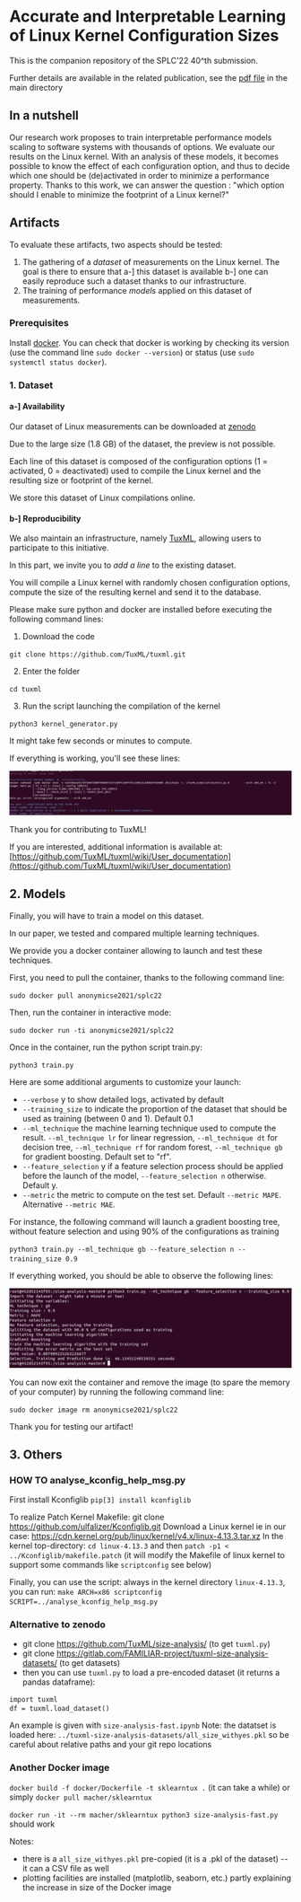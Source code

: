 # Accurate and Interpretable Learning of Linux Kernel Configuration Sizes

This is the companion repository of the SPLC'22 40^th submission.

Further details are available in the related publication, see the [pdf file](https://github.com/TuxML/size-analysis/blob/master/SPLC_2022___Linux_Kernel_Size.pdf) in the main directory 

## In a nutshell

Our research work proposes to train interpretable performance models scaling to software systems with thousands of options. We evaluate our results on the Linux kernel. With an analysis of these models, it becomes possible to know the effect of each configuration option, and thus to decide which one should be (de)activated in order to minimize a performance property. Thanks to this work, we can answer the question : "which option should I enable to minimize the footprint of a Linux kernel?"

## Artifacts

To evaluate these artifacts, two aspects should be tested:
1. The gathering of a *dataset* of measurements on the Linux kernel. The goal is there to ensure that a-] this dataset is available b-] one can easily reproduce such a dataset thanks to our infrastructure.
2. The training of performance *models* applied on this dataset of measurements.

### Prerequisites

Install [docker](https://docs.docker.com/get-docker/). You can check that docker is working by checking its version (use the command line ```sudo docker --version```) or status (use ```sudo systemctl status docker```).

### 1. Dataset

#### a-] Availability

Our dataset of Linux measurements can be downloaded at [zenodo](https://zenodo.org/record/4943884#.YqG5cTlByV4)

Due to the large size (1.8 GB) of the dataset, the preview is not possible.

Each line of this dataset is composed of the configuration options (1 = activated, 0 = deactivated) used to compile the Linux kernel and the resulting size or footprint of the kernel.

We store this dataset of Linux compilations online.

#### b-] Reproducibility

We also maintain an infrastructure, namely [TuxML](https://github.com/TuxML/tuxml), allowing users to participate to this initiative.

In this part, we invite you to *add a line* to the existing dataset.

You will compile a Linux kernel with randomly chosen configuration options, compute the size of the resulting kernel and send it to the database. 

Please make sure python and docker are installed before executing the following command lines:

1. Download the code

`git clone https://github.com/TuxML/tuxml.git`

2. Enter the folder

`cd tuxml`

3. Run the script launching the compilation of the kernel

`python3 kernel_generator.py`

It might take few seconds or minutes to compute.

If everything is working, you'll see these lines:

![screen1](https://github.com/TuxML/size-analysis/blob/master/output-figs/screen1.png)

Thank you for contributing to TuxML!

If you are interested, additional information is available at:
[https://github.com/TuxML/tuxml/wiki/User_documentation](https://github.com/TuxML/tuxml/wiki/User_documentation)

## 2. Models

Finally, you will have to train a model on this dataset.

In our paper, we tested and compared multiple learning techniques. 

We provide you a docker container allowing to launch and test these techniques.

First, you need to pull the container, thanks to the following command line:

`sudo docker pull anonymicse2021/splc22`

Then, run the container in interactive mode:

`sudo docker run -ti anonymicse2021/splc22`

Once in the container, run the python script train.py:

`python3 train.py`

Here are some additional arguments to customize your launch:
- `--verbose` y to show detailed logs, activated by default
- `--training_size` to indicate the proportion of the dataset that should be used as training (between 0 and 1). Default 0.1
- `--ml_technique` the machine learning technique used to compute the result. `--ml_technique lr` for linear regression, `--ml_technique dt` for decision tree, `--ml_technique rf` for random forest, `--ml_technique gb` for gradient boosting. Default set to "rf".
- `--feature_selection` y if a feature selection process should be applied before the launch of the model, `--feature_selection n` otherwise. Default y.
- `--metric` the metric to compute on the test set. Default `--metric MAPE`. Alternative `--metric MAE`.

For instance, the following command will launch a gradient boosting tree, without feature selection and using 90% of the configurations as training

`python3 train.py --ml_technique gb --feature_selection n --training_size 0.9`

If everything worked, you should be able to observe the following lines:

![screen2](https://github.com/TuxML/size-analysis/blob/master/output-figs/screen2.png)

You can now exit the container and remove the image (to spare the memory of your computer) by running the following command line:

`sudo docker image rm anonymicse2021/splc22`

Thank you for testing our artifact!

## 3. Others

### HOW TO analyse_kconfig_help_msg.py 

First install Kconfiglib
`pip[3] install kconfiglib`

To realize Patch Kernel Makefile:
git clone https://github.com/ulfalizer/Kconfiglib.git
Download a Linux kernel ie in our case: https://cdn.kernel.org/pub/linux/kernel/v4.x/linux-4.13.3.tar.xz
In the kernel top-directory: 
`cd linux-4.13.3`
and then `patch -p1 < ../Kconfiglib/makefile.patch`
(it will modify the Makefile of linux kernel to support some commands like `scriptconfig` see below)

Finally, you can use the script: always in the kernel directory `linux-4.13.3`, you can run:
`make ARCH=x86 scriptconfig SCRIPT=../analyse_kconfig_help_msg.py`

### Alternative to zenodo

 * git clone https://github.com/TuxML/size-analysis/ (to get `tuxml.py`)
 * git clone https://gitlab.com/FAMILIAR-project/tuxml-size-analysis-datasets/ (to get datasets)
 * then you can use `tuxml.py` to load a pre-encoded dataset (it returns a pandas dataframe): 
```
import tuxml
df = tuxml.load_dataset()
```
An example is given with `size-analysis-fast.ipynb`
Note: the datatset is loaded here: `../tuxml-size-analysis-datasets/all_size_withyes.pkl` so be careful about relative paths and your git repo locations 

### Another Docker image

`docker build -f docker/Dockerfile -t sklearntux .` (it can take a while)
or simply `docker pull macher/sklearntux` 

`docker run -it --rm macher/sklearntux python3 size-analysis-fast.py` should work 

Notes: 
 * there is a `all_size_withyes.pkl` pre-copied (it is a .pkl of the dataset) -- it can a CSV file as well 
 * plotting facilities are installed (matplotlib, seaborn, etc.) partly explaining the increase in size of the Docker image 




